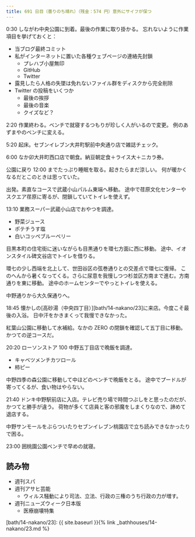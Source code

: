 ```yaml
---
title: 691 日目（曇りのち晴れ）（残金：574 円）意外にサイフが保つ
---
```


0:30 しながわ中央公園に到着。最後の作業に取り掛かる。
忘れないように作業項目を挙げておくと：

* 当ブログ最終コミット
* 私がインターネットに置いた各種ウェブページの連絡先封鎖
  * プレハブ小屋無印
  * GitHub
  * Twitter
* 露見したら人格の失墜は免れないファイル群をディスクから完全削除
* Twitter の投稿をいくつか
  * 最後の挨拶
  * 最後の音楽
  * クイズなど？

2:20 作業終わる。ベンチで就寝するつもりが珍しく人がいるので変更。
例のあずまやのベンチに変える。

5:20 起床。セブンイレブン大井町駅前中央通り店で雑誌チェック。

6:00 なか卯大井町西口店で朝食。納豆朝定食＋ライス大＋ニカラ券。

公園に戻り 12:00 までたっぷり睡眠を取る。起きたらまだ涼しい。
何が暖かくなるだとこのときは思っていた。

出発。素直なコースで武蔵小山パルム東端へ移動。
途中で荏原文化センターやスクエア荏原に寄るが、閉鎖していてトイレを使えず。

13:10 業務スーパー武蔵小山店でおやつを調達。

* 野菜ジュース
* ポテチうす塩
* 白いコッペブルーベリー

目黒本町の住宅街に迷いながらも目黒通りを環七方面に西に移動。
途中、イオンスタイル碑文谷店でトイレを借りる。

環七の少し西端を北上して、世田谷区の弦巻通りとの交差点で環七に復帰。
このへんから暑くなってくる。さらに尿意を我慢しつつ杉並区方南まで進む。方南通りを東に移動。
途中のホームセンターでやっとトイレを使える。

中野通りから大久保通りへ。

18:45 懐かしの[高砂湯（中央四丁目）][bath/14-nakano/23]に来店。今度こそ最後の入浴。
日中汗をかきまくって我慢できなかった。

紅葉山公園に移動して水補給。なかの ZERO の閉鎖を確認して五丁目に移動。
かつての逆コースだ。

20:20 ローソンストア 100 中野五丁目店で晩飯を調達。

* キャベツメンチカツロール
* 柿ピー

中野四季の森公園に移動して中ほどのベンチで晩飯をとる。
途中でプードルが寄ってくるが、食い物はやらない。

21:40 ドンキ中野駅前店に入店。テレビ売り場で時間つぶしをと思ったのだが、かつてと勝手が違う。
荷物が多くて店員と客の邪魔をしまくりなので、諦めて退店する。

中野サンモールをぶらついたりセブンイレブン桃園店で立ち読みできなかったりで困る。

23:00 囲桃園公園ベンチで早めの就寝。

## 読み物

* 週刊スパ
* 週刊アサヒ芸能
  * ウィルス騒動により司法、立法、行政の三権のうち行政の力が増す。
* 週刊ニューズウィーク日本版
  * 医療崩壊特集

[bath/14-nakano/23]: {{ site.baseurl }}{% link _bathhouses/14-nakano/23.md %}
